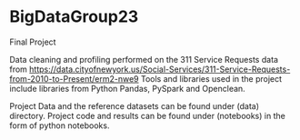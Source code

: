# BigDataGroup23
Final Project

Data cleaning and profiling performed on the 311 Service Requests data from https://data.cityofnewyork.us/Social-Services/311-Service-Requests-from-2010-to-Present/erm2-nwe9
Tools and libraries used in the project include libraries from Python Pandas, PySpark and Openclean.

Project Data and the reference datasets can be found under (data) directory.
Project code and results can be found under (notebooks) in the form of python notebooks.
